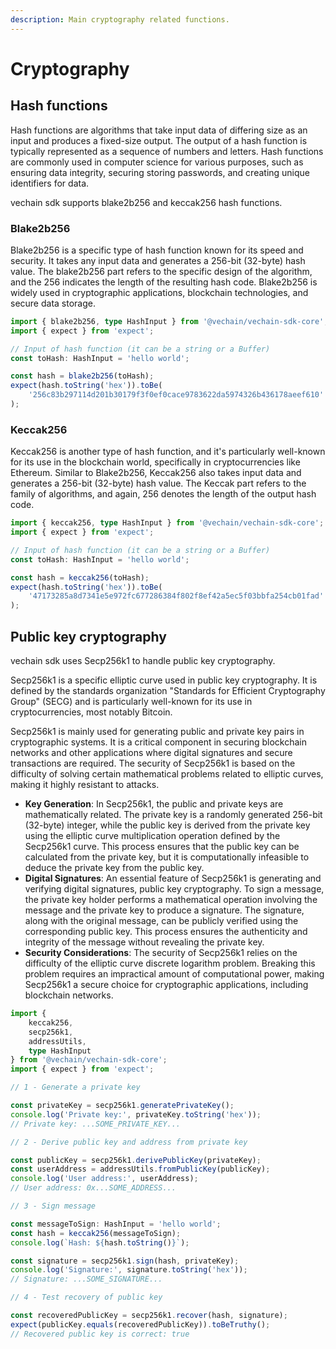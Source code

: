 ```yaml
---
description: Main cryptography related functions.
---
```


# Cryptography

## Hash functions

Hash functions are algorithms that take input data of differing size as an input and produces a fixed-size output. The output of a hash function is typically represented as a sequence of numbers and letters. Hash functions are commonly used in computer science for various purposes, such as ensuring data integrity, securing storing passwords, and creating unique identifiers for data.

vechain sdk supports blake2b256 and keccak256 hash functions.

### Blake2b256

Blake2b256 is a specific type of hash function known for its speed and security. It takes any input data and generates a 256-bit (32-byte) hash value. The blake2b256 part refers to the specific design of the algorithm, and the 256 indicates the length of the resulting hash code. Blake2b256 is widely used in cryptographic applications, blockchain technologies, and secure data storage.

```typescript { name=blake2b256, category=example }
import { blake2b256, type HashInput } from '@vechain/vechain-sdk-core';
import { expect } from 'expect';

// Input of hash function (it can be a string or a Buffer)
const toHash: HashInput = 'hello world';

const hash = blake2b256(toHash);
expect(hash.toString('hex')).toBe(
    '256c83b297114d201b30179f3f0ef0cace9783622da5974326b436178aeef610'
);

```

### Keccak256

Keccak256 is another type of hash function, and it's particularly well-known for its use in the blockchain world, specifically in cryptocurrencies like Ethereum. Similar to Blake2b256, Keccak256 also takes input data and generates a 256-bit (32-byte) hash value. The Keccak part refers to the family of algorithms, and again, 256 denotes the length of the output hash code.

```typescript { name=keccak256, category=example }
import { keccak256, type HashInput } from '@vechain/vechain-sdk-core';
import { expect } from 'expect';

// Input of hash function (it can be a string or a Buffer)
const toHash: HashInput = 'hello world';

const hash = keccak256(toHash);
expect(hash.toString('hex')).toBe(
    '47173285a8d7341e5e972fc677286384f802f8ef42a5ec5f03bbfa254cb01fad'
);

```

## Public key cryptography

vechain sdk uses Secp256k1 to handle public key cryptography.

Secp256k1 is a specific elliptic curve used in public key cryptography. It is defined by the standards organization "Standards for Efficient Cryptography Group" (SECG) and is particularly well-known for its use in cryptocurrencies, most notably Bitcoin.

Secp256k1 is mainly used for generating public and private key pairs in cryptographic systems. It is a critical component in securing blockchain networks and other applications where digital signatures and secure transactions are required. The security of Secp256k1 is based on the difficulty of solving certain mathematical problems related to elliptic curves, making it highly resistant to attacks.

* **Key Generation**: In Secp256k1, the public and private keys are mathematically related. The private key is a randomly generated 256-bit (32-byte) integer, while the public key is derived from the private key using the elliptic curve multiplication operation defined by the Secp256k1 curve. This process ensures that the public key can be calculated from the private key, but it is computationally infeasible to deduce the private key from the public key.
* **Digital Signatures**: An essential feature of Secp256k1 is generating and verifying digital signatures, public key cryptography. To sign a message, the private key holder performs a mathematical operation involving the message and the private key to produce a signature. The signature, along with the original message, can be publicly verified using the corresponding public key. This process ensures the authenticity and integrity of the message without revealing the private key.
* **Security Considerations**: The security of Secp256k1 relies on the difficulty of the elliptic curve discrete logarithm problem. Breaking this problem requires an impractical amount of computational power, making Secp256k1 a secure choice for cryptographic applications, including blockchain networks.

```typescript { name=secp256k1, category=example }
import {
    keccak256,
    secp256k1,
    addressUtils,
    type HashInput
} from '@vechain/vechain-sdk-core';
import { expect } from 'expect';

// 1 - Generate a private key

const privateKey = secp256k1.generatePrivateKey();
console.log('Private key:', privateKey.toString('hex'));
// Private key: ...SOME_PRIVATE_KEY...

// 2 - Derive public key and address from private key

const publicKey = secp256k1.derivePublicKey(privateKey);
const userAddress = addressUtils.fromPublicKey(publicKey);
console.log('User address:', userAddress);
// User address: 0x...SOME_ADDRESS...

// 3 - Sign message

const messageToSign: HashInput = 'hello world';
const hash = keccak256(messageToSign);
console.log(`Hash: ${hash.toString()}`);

const signature = secp256k1.sign(hash, privateKey);
console.log('Signature:', signature.toString('hex'));
// Signature: ...SOME_SIGNATURE...

// 4 - Test recovery of public key

const recoveredPublicKey = secp256k1.recover(hash, signature);
expect(publicKey.equals(recoveredPublicKey)).toBeTruthy();
// Recovered public key is correct: true

```
